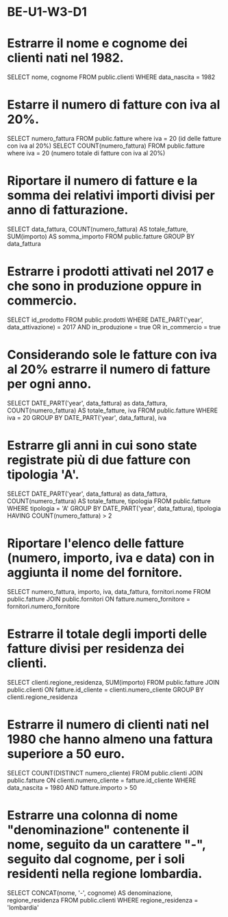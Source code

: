 # BE-U1-W3-D1

# Estrarre il nome e cognome dei clienti nati nel 1982.
SELECT nome, cognome FROM public.clienti WHERE data_nascita = 1982

# Estarre il numero di fatture con iva al 20%.
SELECT numero_fattura FROM public.fatture where iva = 20 (id delle fatture con iva al 20%)
SELECT COUNT(numero_fattura) FROM public.fatture where iva = 20 (numero totale di fatture con iva al 20%)

# Riportare il numero di fatture e la somma dei relativi importi divisi per anno di fatturazione.
SELECT data_fattura, 
COUNT(numero_fattura) AS totale_fatture, 
SUM(importo) AS somma_importo
FROM public.fatture
GROUP BY data_fattura

# Estrarre i prodotti attivati nel 2017 e che sono in produzione oppure in commercio.
SELECT id_prodotto
FROM public.prodotti
WHERE DATE_PART('year', data_attivazione) = 2017 AND in_produzione = true OR in_commercio = true

# Considerando sole le fatture con iva al 20% estrarre il numero di fatture per ogni anno.
SELECT DATE_PART('year', data_fattura) as data_fattura,
COUNT(numero_fattura) AS totale_fatture,
iva
FROM public.fatture
WHERE iva = 20
GROUP BY DATE_PART('year', data_fattura), iva

# Estrarre gli anni in cui sono state registrate più di due fatture con tipologia 'A'.
SELECT DATE_PART('year', data_fattura) as data_fattura,
COUNT(numero_fattura) AS totale_fatture,
tipologia
FROM public.fatture
WHERE tipologia = 'A' 
GROUP BY DATE_PART('year', data_fattura), tipologia
HAVING COUNT(numero_fattura) > 2

# Riportare l'elenco delle fatture (numero, importo, iva e data) con in aggiunta il nome del fornitore.
SELECT numero_fattura, importo, iva, data_fattura, fornitori.nome FROM public.fatture
JOIN public.fornitori ON fatture.numero_fornitore = fornitori.numero_fornitore

# Estrarre il totale degli importi delle fatture divisi per residenza dei clienti.
SELECT clienti.regione_residenza, SUM(importo)
FROM public.fatture
JOIN public.clienti ON fatture.id_cliente = clienti.numero_cliente
GROUP BY clienti.regione_residenza

# Estrarre il numero di clienti nati nel 1980 che hanno almeno una fattura superiore a 50 euro.
SELECT COUNT(DISTINCT numero_cliente)
FROM public.clienti
JOIN public.fatture ON clienti.numero_cliente = fatture.id_cliente
WHERE data_nascita = 1980
AND fatture.importo > 50

# Estrarre una colonna di nome "denominazione" contenente il nome, seguito da un carattere "-", seguito dal cognome, per i soli residenti nella regione lombardia.
SELECT CONCAT(nome, '-', cognome) AS denominazione,
regione_residenza
FROM public.clienti
WHERE regione_residenza = 'lombardia'
